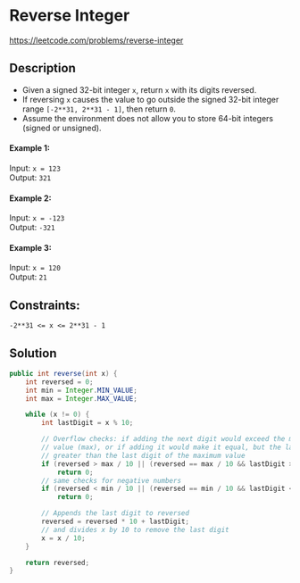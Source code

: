 # Reverse Integer

https://leetcode.com/problems/reverse-integer

## Description

- Given a signed 32-bit integer `x`, return `x` with its digits reversed.
- If reversing `x` causes the value to go outside the signed 32-bit integer range `[-2**31, 2**31 - 1]`, then return `0`.
- Assume the environment does not allow you to store 64-bit integers (signed or unsigned).

#### Example 1:

Input: `x = 123`<br>
Output: `321`

#### Example 2:

Input: `x = -123`<br>
Output: `-321`

#### Example 3:

Input: `x = 120`<br>
Output: `21`

## Constraints:

`-2**31 <= x <= 2**31 - 1`

## Solution

```java
public int reverse(int x) {
    int reversed = 0;
    int min = Integer.MIN_VALUE;
    int max = Integer.MAX_VALUE;

    while (x != 0) {
        int lastDigit = x % 10;

        // Overflow checks: if adding the next digit would exceed the maximum integer
        // value (max), or if adding it would make it equal, but the last digit is
        // greater than the last digit of the maximum value
        if (reversed > max / 10 || (reversed == max / 10 && lastDigit > Integer.MAX_VALUE % 10))
            return 0;
        // same checks for negative numbers
        if (reversed < min / 10 || (reversed == min / 10 && lastDigit < -Integer.MIN_VALUE % 10))
            return 0;

        // Appends the last digit to reversed
        reversed = reversed * 10 + lastDigit;
        // and divides x by 10 to remove the last digit
        x = x / 10;
    }

    return reversed;
}
```
